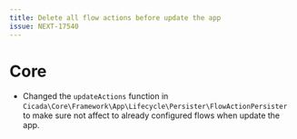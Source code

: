 ```yaml
---
title: Delete all flow actions before update the app
issue: NEXT-17540
---
```

# Core
* Changed the `updateActions` function in `Cicada\Core\Framework\App\Lifecycle\Persister\FlowActionPersister` to make sure not affect to already configured flows when update the app. 
